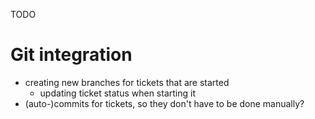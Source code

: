 TODO

# Git integration

* creating new branches for tickets that are started
    * updating ticket status when starting it
* (auto-)commits for tickets, so they don't have to be done manually?
